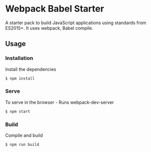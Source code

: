 # Webpack Babel Starter

A starter pack to build JavaScript applications using standards from ES2015+. It uses webpack, Babel compile.

## Usage

### Installation

Install the dependencies

```sh
$ npm install
```

### Serve
To serve in the browser  - Runs webpack-dev-server

```sh
$ npm start
```

### Build
Compile and build

```sh
$ npm run build
